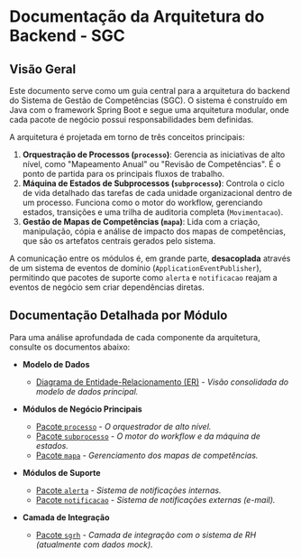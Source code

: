# Documentação da Arquitetura do Backend - SGC

## Visão Geral

Este documento serve como um guia central para a arquitetura do backend do Sistema de Gestão de Competências (SGC). O sistema é construído em Java com o framework Spring Boot e segue uma arquitetura modular, onde cada pacote de negócio possui responsabilidades bem definidas.

A arquitetura é projetada em torno de três conceitos principais:

1.  **Orquestração de Processos (`processo`)**: Gerencia as iniciativas de alto nível, como "Mapeamento Anual" ou "Revisão de Competências". É o ponto de partida para os principais fluxos de trabalho.
2.  **Máquina de Estados de Subprocessos (`subprocesso`)**: Controla o ciclo de vida detalhado das tarefas de cada unidade organizacional dentro de um processo. Funciona como o motor do workflow, gerenciando estados, transições e uma trilha de auditoria completa (`Movimentacao`).
3.  **Gestão de Mapas de Competências (`mapa`)**: Lida com a criação, manipulação, cópia e análise de impacto dos mapas de competências, que são os artefatos centrais gerados pelo sistema.

A comunicação entre os módulos é, em grande parte, **desacoplada** através de um sistema de eventos de domínio (`ApplicationEventPublisher`), permitindo que pacotes de suporte como `alerta` e `notificacao` reajam a eventos de negócio sem criar dependências diretas.

## Documentação Detalhada por Módulo

Para uma análise aprofundada de cada componente da arquitetura, consulte os documentos abaixo:

- **Modelo de Dados**
    - [Diagrama de Entidade-Relacionamento (ER)](./docs/entidades.md) - *Visão consolidada do modelo de dados principal.*

- **Módulos de Negócio Principais**
    - [Pacote `processo`](./docs/processo.md) - *O orquestrador de alto nível.*
    - [Pacote `subprocesso`](./docs/subprocesso.md) - *O motor do workflow e da máquina de estados.*
    - [Pacote `mapa`](./docs/mapa.md) - *Gerenciamento dos mapas de competências.*

- **Módulos de Suporte**
    - [Pacote `alerta`](./docs/alerta.md) - *Sistema de notificações internas.*
    - [Pacote `notificacao`](./docs/notificacao.md) - *Sistema de notificações externas (e-mail).*

- **Camada de Integração**
    - [Pacote `sgrh`](./docs/sgrh.md) - *Camada de integração com o sistema de RH (atualmente com dados mock).*